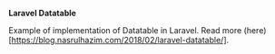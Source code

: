 **Laravel Datatable**

Example of implementation of Datatable in Laravel. Read more (here)[https://blog.nasrulhazim.com/2018/02/laravel-datatable/].
